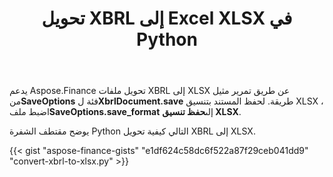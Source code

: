 ﻿---
title: تحويل XBRL إلى Excel XLSX في Python
linktitle: تحويل XBRL إلى XLSX
type: docs
weight: 10
url: /ar/python-net/convert-xbrl-to-xlsx/
description: Python Finance مكتبة تدعم API تحويل ملفات XBRL إلى Excel XLSX. يرجى الاطلاع على الكود المقدم في هذه المقالة.
---
 يدعم Aspose.Finance تحويل ملفات XBRL إلى XLSX عن طريق تمرير مثيل من**SaveOptions** فئة ل**XbrlDocument.save** طريقة. لحفظ المستند بتنسيق XLSX ، اضبط ملف**SaveOptions.save_format** إلى**حفظ تنسيق XLSX**.

يوضح مقتطف الشفرة Python التالي كيفية تحويل XBRL إلى XLSX.

{{< gist "aspose-finance-gists" "e1df624c58dc6f522a87f29ceb041dd9" "convert-xbrl-to-xlsx.py" >}}
